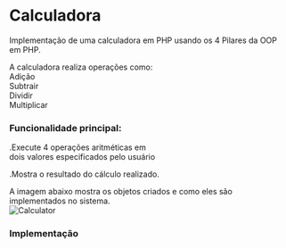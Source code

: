 # Calculadora
Implementação de uma calculadora em PHP usando os 4 Pilares da OOP em PHP. </br>

A calculadora realiza operações como: </br>
Adição </br>
Subtrair </br>
Dividir </br>
Multiplicar </br>

### Funcionalidade principal:</br>
.Execute 4 operações aritméticas em</br>
dois valores especificados pelo usuário</br>

.Mostra o resultado do cálculo realizado.</br>

A imagem abaixo mostra os objetos criados e como eles são implementados no sistema. </br>
![Calculator](https://user-images.githubusercontent.com/22649602/130883827-693a5d88-1ace-46ab-866b-5ef2edb0bc23.png)

### Implementação 



